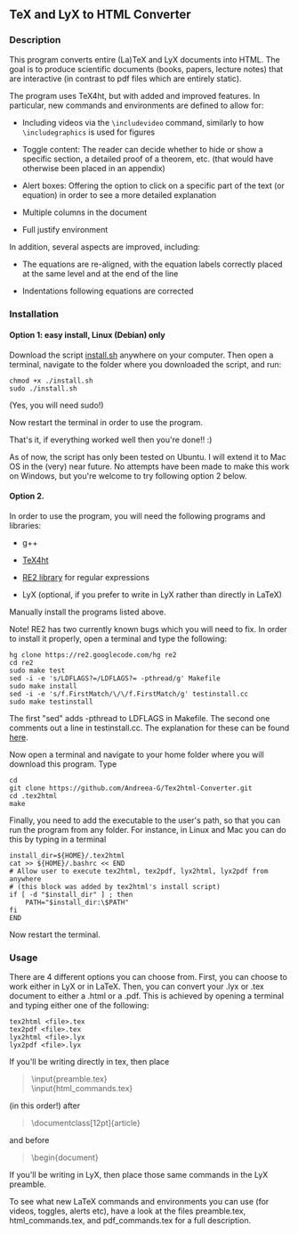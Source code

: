 ## TeX and LyX to HTML Converter

### Description 

This program converts entire (La)TeX and LyX documents into HTML. The goal is to produce scientific documents (books, papers, lecture notes) that are interactive (in contrast to pdf files which are entirely static).

The program uses TeX4ht, but with added and improved features. In particular, new commands and environments are defined to allow for:

- Including videos via the `\includevideo` command, similarly to how `\includegraphics` is used for figures

- Toggle content: The reader can decide whether to hide or show a specific section, a detailed proof of a theorem, etc. (that would have otherwise been placed in an appendix)

- Alert boxes: Offering the option to click on a specific part of the text (or equation) in order to see a more detailed explanation

- Multiple columns in the document

- Full justify environment

In addition, several aspects are improved, including:

- The equations are re-aligned, with the equation labels correctly placed at the same level and at the end of the line

- Indentations following equations are corrected

### Installation

#### Option 1: easy install, Linux (Debian) only

Download the script [install.sh](https://raw.githubusercontent.com/Andreea-G/Tex2html-Converter/master/install.sh) anywhere on your computer. Then open a terminal, navigate to the folder where you downloaded the script, and run:

    chmod +x ./install.sh
    sudo ./install.sh
(Yes, you will need sudo!)

Now restart the terminal in order to use the program. 

That's it, if everything worked well then you're done!! :)

As of now, the script has only been tested on Ubuntu. I will extend it to Mac OS in the (very) near future.
No attempts have been made to make this work on Windows, but you're welcome to try following option 2 below.

#### Option 2. 

In order to use the program, you will need the following programs and libraries:

 - g++

 - [TeX4ht](http://access2science.com/latex/tutorial_txht.xhtml)

 - [RE2 library](https://code.google.com/p/re2/wiki/Install?tm=4) for regular expressions 

 - LyX (optional, if you prefer to write in LyX rather than directly in LaTeX)

Manually install the programs listed above.

Note! RE2 has two currently known bugs which you will need to fix. In order to install it properly, open a terminal and type the following:

    hg clone https://re2.googlecode.com/hg re2
    cd re2
    sudo make test
    sed -i -e 's/LDFLAGS?=/LDFLAGS?= -pthread/g' Makefile
    sudo make install
    sed -i -e 's/f.FirstMatch/\/\/f.FirstMatch/g' testinstall.cc
    sudo make testinstall

The first "sed" adds -pthread to LDFLAGS in Makefile. The second one comments out a line in testinstall.cc. The explanation for these can be found [here](https://code.google.com/p/re2/issues/detail?id=100).


Now open a terminal and navigate to your home folder where you will download this program. Type

    cd
    git clone https://github.com/Andreea-G/Tex2html-Converter.git
    cd .tex2html
    make

Finally, you need to add the executable to the user's path, so that you can run the program from any folder. For instance, in Linux and Mac you can do this by typing in a terminal

    install_dir=${HOME}/.tex2html
    cat >> ${HOME}/.bashrc << END
    # Allow user to execute tex2html, tex2pdf, lyx2html, lyx2pdf from anywhere 
    # (this block was added by tex2html's install script)
    if [ -d "$install_dir" ] ; then
        PATH="$install_dir:\$PATH"
    fi
    END

Now restart the terminal.


### Usage

There are 4 different options you can choose from. First, you can choose to work either in LyX or in LaTeX. Then, you can convert your .lyx or .tex document to either a .html or a .pdf. This is achieved by opening a terminal and typing either one of the following:

    tex2html <file>.tex
    tex2pdf <file>.tex
    lyx2html <file>.lyx
    lyx2pdf <file>.lyx

If you'll be writing directly in tex, then place 

>\input{preamble.tex}  
\input{html_commands.tex}

(in this order!) after  

>\documentclass[12pt]{article}  

 and before  

>\begin{document}

If you'll be writing in LyX, then place those same commands in the LyX preamble. 

To see what new LaTeX commands and environments you can use (for videos, toggles, alerts etc), have a look at the files preamble.tex, html_commands.tex, and pdf_commands.tex for a full description.

